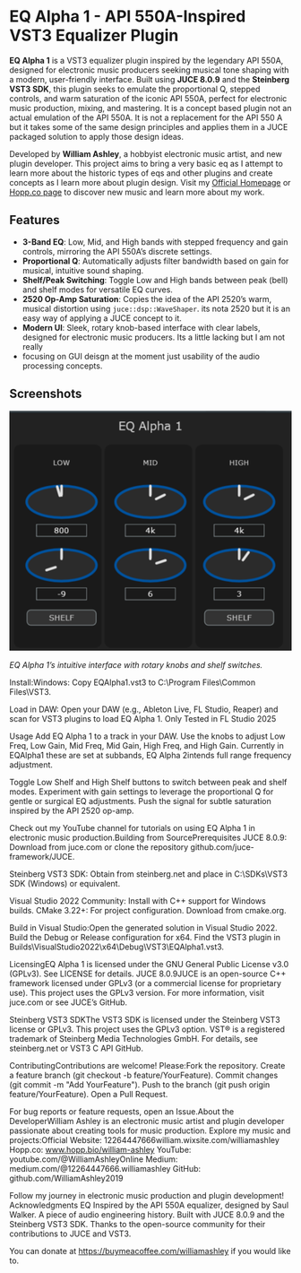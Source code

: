 # EQ Alpha 1 - API 550A-Inspired VST3 Equalizer Plugin

**EQ Alpha 1** is a VST3 equalizer plugin inspired by the legendary API 550A, designed for electronic music producers seeking musical tone shaping with a modern, user-friendly interface. Built using **JUCE 8.0.9** and the **Steinberg VST3 SDK**, this plugin seeks to emulate the proportional Q, stepped controls, and warm saturation of the iconic API 550A, perfect for electronic music production, mixing, and mastering.  It is a concept based plugin not an actual emulation of the API 550A. It is not a replacement for the API 550 A but it takes some of the same design principles and applies them in a JUCE packaged solution to apply those design ideas.

Developed by **William Ashley**, a hobbyist electronic music artist, and new plugin developer. This project aims to bring a very basic eq as I attempt to
learn more about the historic types of eqs and other plugins and create concepts as I learn more about plugin design. Visit my [Official Homepage](https://12264447666william.wixsite.com/williamashley) or [Hopp.co page](https://www.hopp.bio/william-ashley) to discover new music and learn more about my work.

## Features

- **3-Band EQ**: Low, Mid, and High bands with stepped frequency and gain controls, mirroring the API 550A’s discrete settings.
- **Proportional Q**: Automatically adjusts filter bandwidth based on gain for musical, intuitive sound shaping.
- **Shelf/Peak Switching**: Toggle Low and High bands between peak (bell) and shelf modes for versatile EQ curves.
- **2520 Op-Amp Saturation**: Copies the idea of the API 2520’s warm, musical distortion using `juce::dsp::WaveShaper`. its nota  2520 but it is an easy way of applying a JUCE concept to it.
- **Modern UI**: Sleek, rotary knob-based interface with clear labels, designed for electronic music producers. Its a little lacking but I am not really
- focusing on GUI deisgn at the moment just usability of the audio processing concepts.
 

## Screenshots

![EQ Alpha 1 Interface](screenshots/eq_alpha1_ui.png)

*EQ Alpha 1’s intuitive interface with rotary knobs and shelf switches.*

Install:Windows: Copy EQAlpha1.vst3 to C:\Program Files\Common Files\VST3\.

Load in DAW: Open your DAW (e.g., Ableton Live, FL Studio, Reaper) and scan for VST3 plugins to load EQ Alpha 1. Only Tested in FL Studio 2025

Usage
Add EQ Alpha 1 to a track in your DAW.
Use the  knobs to adjust Low Freq, Low Gain, Mid Freq, Mid Gain, High Freq, and High Gain. Currently in EQAlpha1 these are set at subbands, EQ Alpha 2intends 
full range frequency adjustment. 

Toggle Low Shelf and High Shelf buttons to switch between peak and shelf modes.
Experiment with gain settings to leverage the proportional Q for gentle or surgical EQ adjustments.
Push the signal for subtle saturation inspired by the API 2520 op-amp.

Check out my YouTube channel for tutorials on using EQ Alpha 1 in electronic music production.Building from SourcePrerequisites
JUCE 8.0.9: Download from juce.com or clone the repository github.com/juce-framework/JUCE.

Steinberg VST3 SDK: Obtain from steinberg.net and place in C:\SDKs\VST3 SDK (Windows) or equivalent.

Visual Studio 2022 Community: Install with C++ support for Windows builds.
CMake 3.22+: For project configuration. Download from cmake.org.


Build in Visual Studio:Open the generated solution in Visual Studio 2022.
Build the Debug or Release configuration for x64.
Find the VST3 plugin in Builds\VisualStudio2022\x64\Debug\VST3\EQAlpha1.vst3.

LicensingEQ Alpha 1 is licensed under the GNU General Public License v3.0 (GPLv3). See LICENSE for details.
JUCE 8.0.9JUCE is an open-source C++ framework licensed under GPLv3 (or a commercial license for proprietary use). 
This project uses the GPLv3 version. For more information, visit juce.com or see JUCE’s GitHub.

Steinberg VST3 SDKThe VST3 SDK is licensed under the Steinberg VST3 license or GPLv3.
This project uses the GPLv3 option.
VST® is a registered trademark of Steinberg Media Technologies GmbH. 
For details, see steinberg.net or VST3 C API GitHub.

ContributingContributions are welcome! Please:Fork the repository.
Create a feature branch (git checkout -b feature/YourFeature).
Commit changes (git commit -m "Add YourFeature").
Push to the branch (git push origin feature/YourFeature).
Open a Pull Request.

For bug reports or feature requests, open an Issue.About the DeveloperWilliam Ashley is an electronic music artist and plugin developer passionate about creating tools for music production. Explore my music and projects:Official Website: 12264447666william.wixsite.com/williamashley
Hopp.co: www.hopp.bio/william-ashley
YouTube: youtube.com/@WilliamAshleyOnline
Medium: medium.com/@12264447666.williamashley
GitHub: github.com/WilliamAshley2019

Follow my journey in electronic music production and plugin development!
Acknowledgments
EQ Inspired by the API 550A equalizer, designed by Saul Walker. A piece of audio engineering history.
Built with JUCE 8.0.9 and the Steinberg VST3 SDK.
Thanks to the open-source community for their contributions to JUCE and VST3.

You can donate at https://buymeacoffee.com/williamashley if you would like to.

